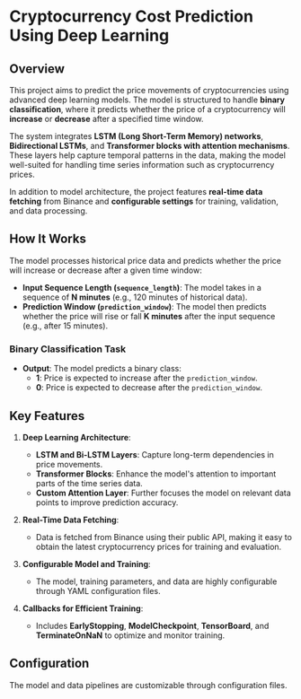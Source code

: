 # **Cryptocurrency Cost Prediction Using Deep Learning**

## **Overview**
This project aims to predict the price movements of cryptocurrencies using advanced deep learning models. The model is structured to handle **binary classification**, where it predicts whether the price of a cryptocurrency will **increase** or **decrease** after a specified time window.

The system integrates **LSTM (Long Short-Term Memory) networks**, **Bidirectional LSTMs**, and **Transformer blocks with attention mechanisms**. These layers help capture temporal patterns in the data, making the model well-suited for handling time series information such as cryptocurrency prices.

In addition to model architecture, the project features **real-time data fetching** from Binance and **configurable settings** for training, validation, and data processing.

## **How It Works**
The model processes historical price data and predicts whether the price will increase or decrease after a given time window:
- **Input Sequence Length (`sequence_length`)**: The model takes in a sequence of **N minutes** (e.g., 120 minutes of historical data).
- **Prediction Window (`prediction_window`)**: The model then predicts whether the price will rise or fall **K minutes** after the input sequence (e.g., after 15 minutes).

### **Binary Classification Task**
- **Output**: The model predicts a binary class:
  - **1**: Price is expected to increase after the `prediction_window`.
  - **0**: Price is expected to decrease after the `prediction_window`.

## **Key Features**
1. **Deep Learning Architecture**:
   - **LSTM and Bi-LSTM Layers**: Capture long-term dependencies in price movements.
   - **Transformer Blocks**: Enhance the model's attention to important parts of the time series data.
   - **Custom Attention Layer**: Further focuses the model on relevant data points to improve prediction accuracy.

2. **Real-Time Data Fetching**:
   - Data is fetched from Binance using their public API, making it easy to obtain the latest cryptocurrency prices for training and evaluation.

3. **Configurable Model and Training**:
   - The model, training parameters, and data are highly configurable through YAML configuration files.

4. **Callbacks for Efficient Training**:
   - Includes **EarlyStopping**, **ModelCheckpoint**, **TensorBoard**, and **TerminateOnNaN** to optimize and monitor training.

## **Configuration**
The model and data pipelines are customizable through configuration files.

